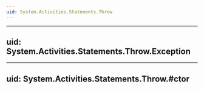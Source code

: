 ```yaml
---
uid: System.Activities.Statements.Throw
---
```


---
uid: System.Activities.Statements.Throw.Exception
---

---
uid: System.Activities.Statements.Throw.#ctor
---
